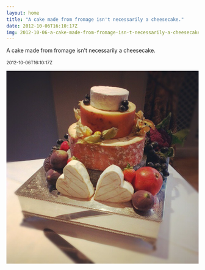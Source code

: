 ```yaml
---
layout: home
title: "A cake made from fromage isn't necessarily a cheesecake."
date: 2012-10-06T16:10:17Z
img: 2012-10-06-a-cake-made-from-fromage-isn-t-necessarily-a-cheesecake-.jpg
---
```


A cake made from fromage isn't necessarily a cheesecake.

<small>2012-10-06T16:10:17Z</small>

![A cake made from fromage isn't necessarily a cheesecake.](2012-10-06-a-cake-made-from-fromage-isn-t-necessarily-a-cheesecake-.jpg)
